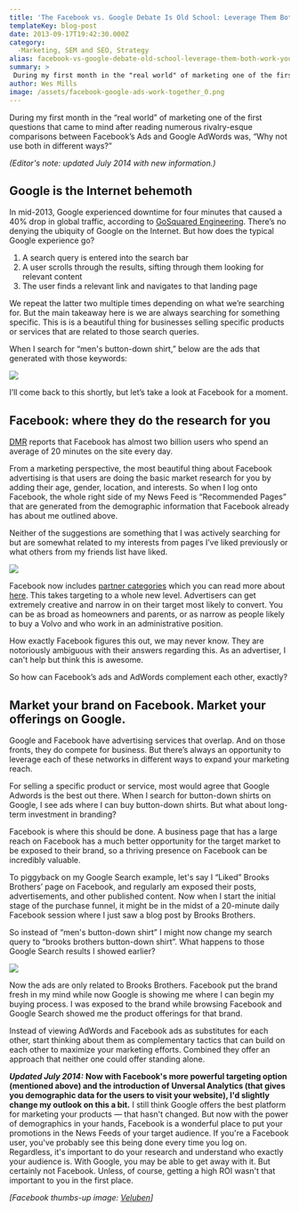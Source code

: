 ```yaml
---
title: 'The Facebook vs. Google Debate Is Old School: Leverage Them Both to Work for You '
templateKey: blog-post
date: 2013-09-17T19:42:30.000Z
category: 
  -Marketing, SEM and SEO, Strategy
alias: facebook-vs-google-debate-old-school-leverage-them-both-work-you
summary: > 
 During my first month in the "real world" of marketing one of the first questions that came to mind after reading numerous rivalry-esque comparisons between Facebook’s Ads and Google AdWords was, “Why not use both in different ways?”
author: Wes Mills
image: /assets/facebook-google-ads-work-together_0.png
---
```


During my first month in the “real world” of marketing one of the first questions that came to mind after reading numerous rivalry-esque comparisons between Facebook’s Ads and Google AdWords was, “Why not use both in different ways?”

_(Editor's note: updated July 2014 with new information.)_

Google is the Internet behemoth
-------------------------------

In mid-2013, Google experienced downtime for four minutes that caused a 40% drop in global traffic, according to [GoSquared Engineering](https://engineering.gosquared.com/googles-downtime-40-drop-in-traffic). There’s no denying the ubiquity of Google on the Internet. But how does the typical Google experience go?

1.  A search query is entered into the search bar
2.  A user scrolls through the results, sifting through them looking for relevant content
3.  The user finds a relevant link and navigates to that landing page

We repeat the latter two multiple times depending on what we’re searching for. But the main takeaway here is we are always searching for something specific. This is is a beautiful thing for businesses selling specific products or services that are related to those search queries.

When I search for “men's button-down shirt,” below are the ads that generated with those keywords:

![](/assets/googleadwordsshirtsearch.png)

I’ll come back to this shortly, but let’s take a look at Facebook for a moment.

Facebook: where they do the research for you
--------------------------------------------

[DMR](http://expandedramblings.com/index.php/by-the-numbers-17-amazing-facebook-stats/) reports that Facebook has almost two billion users who spend an average of 20 minutes on the site every day.

From a marketing perspective, the most beautiful thing about Facebook advertising is that users are doing the basic market research for you by adding their age, gender, location, and interests. So when I log onto Facebook, the whole right side of my News Feed is “Recommended Pages” that are generated from the demographic information that Facebook already has about me outlined above.

Neither of the suggestions are something that I was actively searching for but are somewhat related to my interests from pages I’ve liked previously or what others from my friends list have liked.

![](/assets/screen_shot_2013-09-17_at_10.07.14_am.png)

Facebook now includes [partner categories](https://www.facebook.com/help/353223368111533) which you can read more about [here](/insights/facebook-advertising-just-got-much-more-powerful). This takes targeting to a whole new level. Advertisers can get extremely creative and narrow in on their target most likely to convert. You can be as broad as homeowners and parents, or as narrow as people likely to buy a Volvo and who work in an administrative position. 

How exactly Facebook figures this out, we may never know. They are notoriously ambiguous with their answers regarding this. As an advertiser, I can't help but think this is awesome. 

So how can Facebook’s ads and AdWords complement each other, exactly?

Market your brand on Facebook. Market your offerings on Google.
---------------------------------------------------------------

Google and Facebook have advertising services that overlap. And on those fronts, they do compete for business. But there’s always an opportunity to leverage each of these networks in different ways to expand your marketing reach.

For selling a specific product or service, most would agree that Google Adwords is the best out there. When I search for button-down shirts on Google, I see ads where I can buy button-down shirts. But what about long-term investment in branding?

Facebook is where this should be done. A business page that has a large reach on Facebook has a much better opportunity for the target market to be exposed to their brand, so a thriving presence on Facebook can be incredibly valuable.

To piggyback on my Google Search example, let's say I “Liked” Brooks Brothers’ page on Facebook, and regularly am exposed their posts, advertisements, and other published content. Now when I start the initial stage of the purchase funnel, it might be in the midst of a 20-minute daily Facebook session where I just saw a blog post by Brooks Brothers.

So instead of “men's button-down shirt” I might now change my search query to “brooks brothers button-down shirt”. What happens to those Google Search results I showed earlier? 

![](/assets/googlesearchshirtshopping.png)

Now the ads are only related to Brooks Brothers. Facebook put the brand fresh in my mind while now Google is showing me where I can begin my buying process. I was exposed to the brand while browsing Facebook and Google Search showed me the product offerings for that brand.

Instead of viewing AdWords and Facebook ads as substitutes for each other, start thinking about them as complementary tactics that can build on each other to maximize your marketing efforts. Combined they offer an approach that neither one could offer standing alone.

_**Updated July 2014:**_ **Now with Facebook's more powerful targeting option (mentioned above) and the introduction of Unversal Analytics (that gives you demographic data for the users to visit your website), I'd slightly change my outlook on this a bit.** I still think Google offers the best platform for marketing your products — that hasn't changed. But now with the power of demographics in your hands, Facebook is a wonderful place to put your promotions in the News Feeds of your target audience. If you're a Facebook user, you've probably see this being done every time you log on. Regardless, it's important to do your research and understand who exactly your audience is. With Google, you may be able to get away with it. But certainly not Facebook. Unless, of course, getting a high ROI wasn't that important to you in the first place. 

_\[Facebook thumbs-up image: [Veluben](https://commons.wikimedia.org/wiki/File:Facebook-logo-thumbs-up.png)\]_